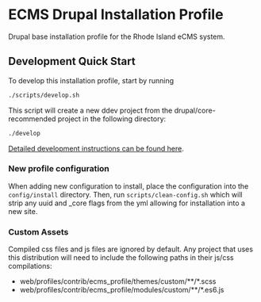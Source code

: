 # ECMS Drupal Installation Profile
Drupal base installation profile for the Rhode Island eCMS system.

## Development Quick Start
To develop this installation profile, start by running

```bash
./scripts/develop.sh
```

This script will create a new ddev project from the drupal/core-recommended
project in the following directory:

```bash
./develop
```

[Detailed development instructions can be found here](docs/development.md).

### New profile configuration
When adding new configuration to install, place the configuration into the
`config/install` directory. Then, run `scripts/clean-config.sh` which will
strip any uuid and _core flags from the yml allowing for installation into
a new site.

### Custom Assets
Compiled css files and js files are ignored by default. Any project that uses
this distribution will need to include the following paths in their js/css
compilations:

- web/profiles/contrib/ecms_profile/themes/custom/**/*.scss
- web/profiles/contrib/ecms_profile/modules/custom/**/*.es6.js
